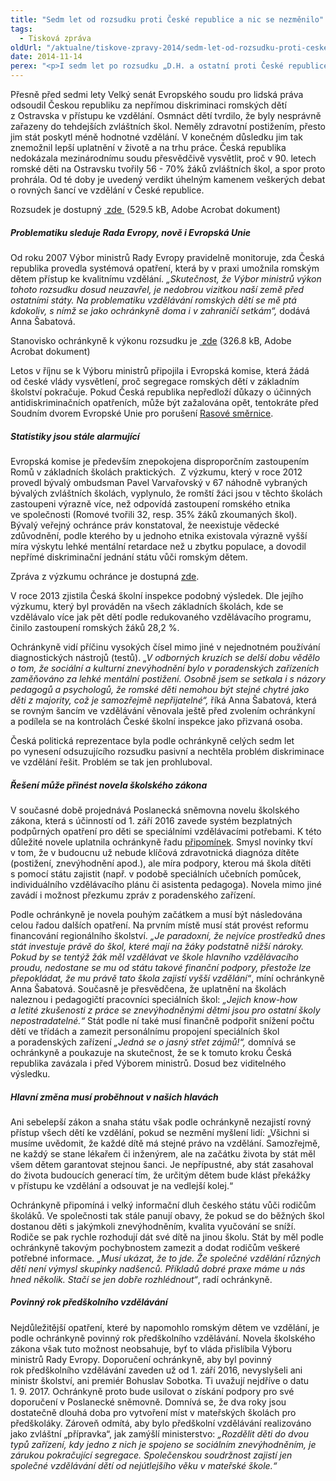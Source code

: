 ```yaml
---
title: "Sedm let od rozsudku proti České republice a nic se nezměnilo"
tags:
  - Tisková zpráva
oldUrl: "/aktualne/tiskove-zpravy-2014/sedm-let-od-rozsudku-proti-ceske-republice-a-nic-se-nezmenilo"
date: 2014-11-14
perex: "<p>I sedm let po rozsudku „D.H. a ostatní proti České republice“ jsou romské děti vzdělávány v bývalých zvláštních školách. Děti romského původu stále tvoří přibližně třetinu žáků vzdělávaných podle upraveného vzdělávacího programu pro žáky s lehkým mentálním postižením, což neodpovídá faktu, že podíl Romů v populaci je odhadován jen na 1,4 – 2,8%.</p>"
---
```


<!-- imported from the old website -->

<p>Přesně před sedmi lety Velký senát Evropského soudu pro lidská práva odsoudil Českou republiku za nepřímou diskriminaci romských dětí z Ostravska v přístupu ke vzdělání. Osmnáct dětí tvrdilo, že byly nesprávně zařazeny do tehdejších zvláštních škol. Neměly zdravotní postižením, přesto jim stát poskytl méně hodnotné vzdělání. V konečném důsledku jim tak znemožnil lepší uplatnění v životě a na trhu práce. Česká republika nedokázala mezinárodnímu soudu přesvědčivě vysvětlit, proč v 90. letech romské děti na Ostravsku tvořily 56 - 70% žáků zvláštních škol, a spor proto prohrála. Od té doby je uvedený verdikt úhelným kamenem veškerých debat o rovných šancí ve vzdělání v České republice.</p><p>Rozsudek je dostupný <a title="Otevření do nového okna" href="https://www.ochrance.cz/fileadmin/user_upload/DISKRIMINACE/Judikatura/2006-DH-proti-CR.pdf" target="_blank"><img alt="" src="https://www.ochrance.cz/typo3/ext/od_linkdesc/icons/pdf.gif" class="od_linkdesc_icon" /> zde </a> (529.5 kB, Adobe Acrobat dokument)</p><h5>Problematiku sleduje Rada Evropy, nově i Evropská Unie </h5><p>Od roku 2007 Výbor ministrů Rady Evropy pravidelně monitoruje, zda Česká republika provedla systémová opatření, která by v praxi umožnila romským dětem přístup ke kvalitnímu vzdělání. <em>„Skutečnost, že Výbor ministrů výkon tohoto rozsudku dosud neuzavřel, je nedobrou vizitkou naší země před ostatními státy. Na problematiku vzdělávání romských dětí se mě ptá kdokoliv, s nímž se jako ochránkyně doma i v zahraničí setkám“,</em> dodává Anna Šabatová.</p><p>Stanovisko ochránkyně k výkonu rozsudku je <a title="Otevření do nového okna" href="https://www.ochrance.cz/fileadmin/user_upload/DISKRIMINACE/Judikatura/Stanovisko-VOP-k-DH.pdf" target="_blank"><img alt="" src="https://www.ochrance.cz/typo3/ext/od_linkdesc/icons/pdf.gif" class="od_linkdesc_icon" /> zde</a> (326.8 kB, Adobe Acrobat dokument)</p><p>Letos v říjnu se k Výboru ministrů připojila i Evropská komise, která žádá od české vlády vysvětlení, proč segregace romských dětí v základním školství pokračuje. Pokud Česká republika nepředloží důkazy o účinných antidiskriminačních opatřeních, může být zažalována opět, tentokráte před Soudním dvorem Evropské Unie pro porušení <a href="http://www.ochrance.cz/fileadmin/user_upload/DISKRIMINACE/pravni_predpisy/SMERNICE_RADY_zasada_rovneho_zachazeni.pdf" target="_blank">Rasové směrnice</a>.</p><h5>Statistiky jsou stále alarmující</h5><p>Evropská komise je především znepokojena disproporčním zastoupením Romů v základních školách praktických.  Z výzkumu, který v roce 2012 provedl bývalý ombudsman Pavel Varvařovský v 67 náhodně vybraných bývalých zvláštních školách, vyplynulo, že romští žáci jsou v těchto školách zastoupeni výrazně více, než odpovídá zastoupení romského etnika ve společnosti (Romové tvořili 32, resp. 35% žáků zkoumaných škol). Bývalý veřejný ochránce práv konstatoval, že neexistuje vědecké zdůvodnění, podle kterého by u jednoho etnika existovala výrazně vyšší míra výskytu lehké mentální retardace než u zbytku populace, a dovodil nepřímé diskriminační jednání státu vůči romským dětem.</p><p>Zpráva z výzkumu ochránce je dostupná <a href="https://www.ochrance.cz/diskriminace/vyzkum/" target="_blank">zde</a>.</p><p>V roce 2013 zjistila Česká školní inspekce podobný výsledek. Dle jejího výzkumu, který byl prováděn na všech základních školách, kde se vzdělávalo více jak pět dětí podle redukovaného vzdělávacího programu, činilo zastoupení romských žáků 28,2 %. </p><p>Ochránkyně vidí příčinu vysokých čísel mimo jiné v nejednotném používání diagnostických nástrojů (testů). <em>„V odborných kruzích se delší dobu vědělo o tom, že sociální a kulturní znevýhodnění bylo v poradenských zařízeních zaměňováno za lehké mentální postižení. Osobně jsem se setkala i s názory pedagogů a psychologů, že romské děti nemohou být stejné chytré jako děti z majority, což je samozřejmě nepřijatelné“,</em> říká Anna Šabatová, která se rovným šancím ve vzdělávání věnovala ještě před zvolením ochránkyní a podílela se na kontrolách České školní inspekce jako přizvaná osoba. </p><p>Česká politická reprezentace byla podle ochránkyně celých sedm let po vynesení odsuzujícího rozsudku pasivní a nechtěla problém diskriminace ve vzdělání řešit. Problém se tak jen prohluboval. </p><h5>Řešení může přinést novela školského zákona</h5><p>V současné době projednává Poslanecká sněmovna novelu školského zákona, která s účinností od 1. září 2016 zavede systém bezplatných podpůrných opatření pro děti se speciálními vzdělávacími potřebami. K této důležité novele uplatnila ochránkyně řadu <a href="https://www.ochrance.cz/zvlastni-opravneni/pripominky-k-zakonum/">připomínek</a>. Smysl novinky tkví v tom, že v budoucnu už nebude klíčová zdravotnická diagnóza dítěte (postižení, znevýhodnění apod.), ale míra podpory, kterou má škola dítěti s pomocí státu zajistit (např. v podobě speciálních učebních pomůcek, individuálního vzdělávacího plánu či asistenta pedagoga). Novela mimo jiné zavádí i možnost přezkumu zpráv z poradenského zařízení. </p><p>Podle ochránkyně je novela pouhým začátkem a musí být následována celou řadou dalších opatření. Na prvním místě musí stát provést reformu financování regionálního školství. <em>„Je paradoxní, že nejvíce prostředků dnes stát investuje právě do škol, které mají na žáky podstatně nižší nároky. Pokud by se tentýž žák měl vzdělávat ve škole hlavního vzdělávacího proudu, nedostane se mu od státu takové finanční podpory, přestože lze přepokládat, že mu právě tato škola zajistí vyšší vzdělání“</em>, míní ochránkyně Anna Šabatová. Současně je přesvědčena, že uplatnění na školách naleznou i pedagogičtí pracovníci speciálních škol: <em>„Jejich know-how a letité zkušenosti z práce se znevýhodněnými dětmi jsou pro ostatní školy nepostradatelné.“</em> Stát podle ní také musí finančně podpořit snížení počtu dětí ve třídách a zamezit personálnímu propojení speciálních škol a poradenských zařízení<em> „Jedná se o jasný střet zájmů!“,</em> domnívá se ochránkyně a poukazuje na skutečnost, že se k tomuto kroku Česká republika zavázala i před Výborem ministrů. Dosud bez viditelného výsledku.</p><h5>Hlavní změna musí proběhnout v našich hlavách</h5><p>Ani sebelepší zákon a snaha státu však podle ochránkyně nezajistí rovný přístup všech dětí ke vzdělání, pokud se nezmění myšlení lidí: „Všichni si musíme uvědomit, že každé dítě má stejné právo na vzdělání. Samozřejmě, ne každý se stane lékařem či inženýrem, ale na začátku života by stát měl všem dětem garantovat stejnou šanci. Je nepřípustné, aby stát zasahoval do života budoucích generací tím, že určitým dětem bude klást překážky v přístupu ke vzdělání a odsouvat je na vedlejší kolej.“</p><p>Ochránkyně připomíná i velký informační dluh českého státu vůči rodičům školáků. Ve společnosti tak stále panují obavy, že pokud se do běžných škol dostanou děti s jakýmkoli znevýhodněním, kvalita vyučování se sníží. Rodiče se pak rychle rozhodují dát své dítě na jinou školu. Stát by měl podle ochránkyně takovým pochybnostem zamezit a dodat rodičům veškeré potřebné informace. <em>„Musí ukázat, že to jde. Že společné vzdělání různých dětí není výmysl skupinky nadšenců. Příkladů dobré praxe máme u nás hned několik. Stačí se jen dobře rozhlédnout“</em>, radí ochránkyně.</p><h5>Povinný rok předškolního vzdělávání</h5><p>Nejdůležitější opatření, které by napomohlo romským dětem ve vzdělání, je podle ochránkyně povinný rok předškolního vzdělávání. Novela školského zákona však tuto možnost neobsahuje, byť to vláda přislíbila Výboru ministrů Rady Evropy. Doporučení ochránkyně, aby byl povinný rok předškolního vzdělávání zaveden už od 1. září 2016, nevyslyšeli ani ministr školství, ani premiér Bohuslav Sobotka. Ti uvažují nejdříve o datu 1. 9. 2017. Ochránkyně proto bude usilovat o získání podpory pro své doporučení v Poslanecké sněmovně. Domnívá se, že dva roky jsou dostatečně dlouhá doba pro vytvoření míst v mateřských školách pro předškoláky. Zároveň odmítá, aby bylo předškolní vzdělávání realizováno jako zvláštní „přípravka“, jak zamýšlí ministerstvo:<em> „Rozdělit děti do dvou typů zařízení, kdy jedno z nich je spojeno se sociálním znevýhodněním, je zárukou pokračující segregace. Společenskou soudržnost zajistí jen společné vzdělávání dětí od nejútlejšího věku v mateřské škole.“</em><a name="_GoBack"></a></p><a name="_msocom_1"></a><p> </p>
